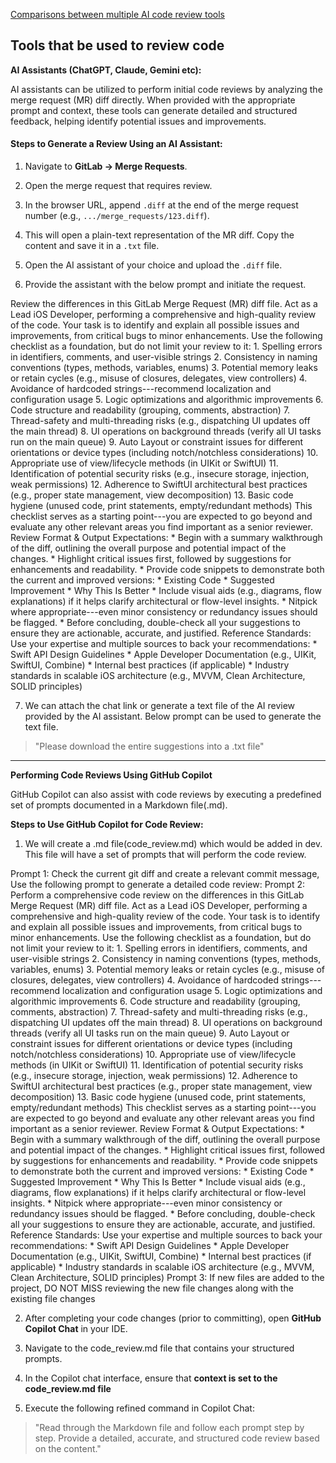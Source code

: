 [Comparisons between multiple AI code review
tools](https://docs.google.com/spreadsheets/d/1kaA4q04FEaHyuFNwr-dAFAU4EAL2Mcubbkf8XCdK4k4/edit?gid=0#gid=0)

## Tools that be used to review code

**AI Assistants (ChatGPT, Claude, Gemini etc):**

AI assistants can be utilized to perform initial code reviews by
analyzing the merge request (MR) diff directly. When provided with the
appropriate prompt and context, these tools can generate detailed and
structured feedback, helping identify potential issues and improvements.

#### Steps to Generate a Review Using an AI Assistant:

1.  Navigate to **GitLab → Merge Requests**.

2.  Open the merge request that requires review.

3.  In the browser URL, append `.diff` at the end of the merge request
    number (e.g., `.../merge_requests/123.diff`).

4.  This will open a plain-text representation of the MR diff. Copy the
    content and save it in a `.txt` file.

5.  Open the AI assistant of your choice and upload the `.diff` file.

6.  Provide the assistant with the below prompt and initiate the
    request.

Review the differences in this GitLab Merge Request (MR) diff file. Act
as a Lead iOS Developer, performing a comprehensive and high-quality
review of the code. Your task is to identify and explain all possible
issues and improvements, from critical bugs to minor enhancements. Use
the following checklist as a foundation, but do not limit your review to
it: 1. Spelling errors in identifiers, comments, and user-visible
strings 2. Consistency in naming conventions (types, methods, variables,
enums) 3. Potential memory leaks or retain cycles (e.g., misuse of
closures, delegates, view controllers) 4. Avoidance of hardcoded
strings---recommend localization and configuration usage 5. Logic
optimizations and algorithmic improvements 6. Code structure and
readability (grouping, comments, abstraction) 7. Thread-safety and
multi-threading risks (e.g., dispatching UI updates off the main thread)
8. UI operations on background threads (verify all UI tasks run on the
main queue) 9. Auto Layout or constraint issues for different
orientations or device types (including notch/notchless considerations)
10. Appropriate use of view/lifecycle methods (in UIKit or SwiftUI) 11.
Identification of potential security risks (e.g., insecure storage,
injection, weak permissions) 12. Adherence to SwiftUI architectural best
practices (e.g., proper state management, view decomposition) 13. Basic
code hygiene (unused code, print statements, empty/redundant methods)
This checklist serves as a starting point---you are expected to go
beyond and evaluate any other relevant areas you find important as a
senior reviewer. Review Format & Output Expectations: \* Begin with a
summary walkthrough of the diff, outlining the overall purpose and
potential impact of the changes. \* Highlight critical issues first,
followed by suggestions for enhancements and readability. \* Provide
code snippets to demonstrate both the current and improved versions: \*
Existing Code \* Suggested Improvement \* Why This Is Better \* Include
visual aids (e.g., diagrams, flow explanations) if it helps clarify
architectural or flow-level insights. \* Nitpick where
appropriate---even minor consistency or redundancy issues should be
flagged. \* Before concluding, double-check all your suggestions to
ensure they are actionable, accurate, and justified. Reference
Standards: Use your expertise and multiple sources to back your
recommendations: \* Swift API Design Guidelines \* Apple Developer
Documentation (e.g., UIKit, SwiftUI, Combine) \* Internal best practices
(if applicable) \* Industry standards in scalable iOS architecture
(e.g., MVVM, Clean Architecture, SOLID principles)

7.  We can attach the chat link or generate a text file of the AI review
    provided by the AI assistant. Below prompt can be used to generate
    the text file.

> "Please download the entire suggestions into a .txt file"

------------------------------------------------------------------------

**Performing Code Reviews Using GitHub Copilot**

GitHub Copilot can also assist with code reviews by executing a
predefined set of prompts documented in a Markdown file(.md).

**Steps to Use GitHub Copilot for Code Review:**

1.  We will create a .md file(code_review.md) which would be added in
    dev. This file will have a set of prompts that will perform the code
    review.

Prompt 1: Check the current git diff and create a relevant commit
message, Use the following prompt to generate a detailed code review:
Prompt 2: Perform a comprehensive code review on the differences in this
GitLab Merge Request (MR) diff file. Act as a Lead iOS Developer,
performing a comprehensive and high-quality review of the code. Your
task is to identify and explain all possible issues and improvements,
from critical bugs to minor enhancements. Use the following checklist as
a foundation, but do not limit your review to it: 1. Spelling errors in
identifiers, comments, and user-visible strings 2. Consistency in naming
conventions (types, methods, variables, enums) 3. Potential memory leaks
or retain cycles (e.g., misuse of closures, delegates, view controllers)
4. Avoidance of hardcoded strings---recommend localization and
configuration usage 5. Logic optimizations and algorithmic improvements
6. Code structure and readability (grouping, comments, abstraction) 7.
Thread-safety and multi-threading risks (e.g., dispatching UI updates
off the main thread) 8. UI operations on background threads (verify all
UI tasks run on the main queue) 9. Auto Layout or constraint issues for
different orientations or device types (including notch/notchless
considerations) 10. Appropriate use of view/lifecycle methods (in UIKit
or SwiftUI) 11. Identification of potential security risks (e.g.,
insecure storage, injection, weak permissions) 12. Adherence to SwiftUI
architectural best practices (e.g., proper state management, view
decomposition) 13. Basic code hygiene (unused code, print statements,
empty/redundant methods) This checklist serves as a starting point---you
are expected to go beyond and evaluate any other relevant areas you find
important as a senior reviewer. Review Format & Output Expectations: \*
Begin with a summary walkthrough of the diff, outlining the overall
purpose and potential impact of the changes. \* Highlight critical
issues first, followed by suggestions for enhancements and readability.
\* Provide code snippets to demonstrate both the current and improved
versions: \* Existing Code \* Suggested Improvement \* Why This Is
Better \* Include visual aids (e.g., diagrams, flow explanations) if it
helps clarify architectural or flow-level insights. \* Nitpick where
appropriate---even minor consistency or redundancy issues should be
flagged. \* Before concluding, double-check all your suggestions to
ensure they are actionable, accurate, and justified. Reference
Standards: Use your expertise and multiple sources to back your
recommendations: \* Swift API Design Guidelines \* Apple Developer
Documentation (e.g., UIKit, SwiftUI, Combine) \* Internal best practices
(if applicable) \* Industry standards in scalable iOS architecture
(e.g., MVVM, Clean Architecture, SOLID principles) Prompt 3: If new
files are added to the project, DO NOT MISS reviewing the new file
changes along with the existing file changes

2.  After completing your code changes (prior to committing), open
    **GitHub Copilot Chat** in your IDE.

3.  Navigate to the code_review.md file that contains your structured
    prompts.

4.  In the Copilot chat interface, ensure that **context is set to the
    code_review.md file**

5.  Execute the following refined command in Copilot Chat:

> "Read through the Markdown file and follow each prompt step by step.
> Provide a detailed, accurate, and structured code review based on the
> content."
